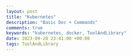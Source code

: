 ```yaml
---
layout: post
title: "Kubernetes"
description: "Basic Doc + Commands"
comments: true
keywords: "kubernetes, docker, ToolAndLibrary"
date: 2023-09-20 23:41:00 +00:00
tags: ToolAndLibrary 
---
```

